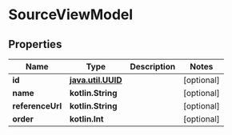 
# SourceViewModel

## Properties
Name | Type | Description | Notes
------------ | ------------- | ------------- | -------------
**id** | [**java.util.UUID**](java.util.UUID.md) |  |  [optional]
**name** | **kotlin.String** |  |  [optional]
**referenceUrl** | **kotlin.String** |  |  [optional]
**order** | **kotlin.Int** |  |  [optional]



